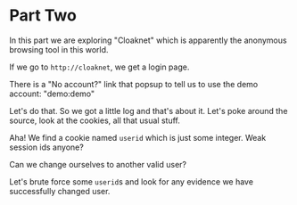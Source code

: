 # Part Two

In this part we are exploring "Cloaknet" which is apparently the anonymous browsing tool 
in this world.

If we go to `http://cloaknet`, we get a login page.

There is a "No account?" link that popsup to tell us to use the demo account: "demo:demo"

Let's do that. So we got a little log and that's about it. Let's poke around the source, 
look at the cookies, all that usual stuff.

Aha! We find a cookie named `userid` which is just some integer. Weak session ids anyone?

Can we change ourselves to another valid user?

Let's brute force some `userid`s and look for any evidence we have successfully changed user.


